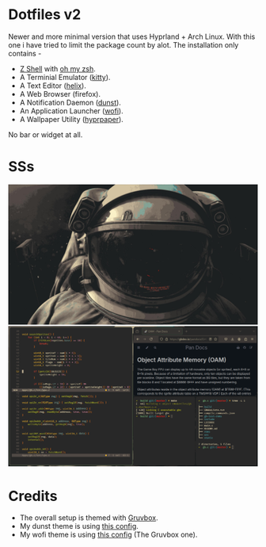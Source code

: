 # Dotfiles v2

Newer and more minimal version that uses Hyprland + Arch Linux. With this one i
have tried to limit the package count by alot. The installation only contains -

- [Z Shell](https://www.zsh.org/) with [oh my zsh](https://ohmyz.sh/).
- A Terminial Emulator ([kitty](https://sw.kovidgoyal.net/kitty/)).
- A Text Editor ([helix](https://helix-editor.com/)).
- A Web Browser (firefox).
- A Notification Daemon ([dunst](https://github.com/dunst-project/dunst)).
- An Application Launcher ([wofi](https://github.com/SimplyCEO/wofi)).
- A Wallpaper Utility ([hyprpaper](https://wiki.hyprland.org/Hypr-Ecosystem/hyprpaper/)).

No bar or widget at all.

# SSs
<img src=https://github.com/mooncell07/Dotfiles/blob/v2/Pictures/astro.jpg>
<img src=https://github.com/mooncell07/Dotfiles/blob/v2/Pictures/workspace.png>

# Credits
- The overall setup is themed with [Gruvbox](https://github.com/morhetz/gruvbox).
- My dunst theme is using [this config](https://github.com/a-schaefers/i3-wm-gruvbox-theme/blob/master/dunst/dunstrc).
- My wofi theme is using [this config](https://github.com/joao-vitor-sr/wofi-themes-collection) (The Gruvbox one).
